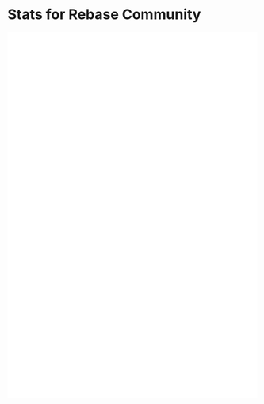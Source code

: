 # Stats for Rebase Community

![](https://raw.githubusercontent.com/rebase-network/.github/main/github-metrics.svg)
